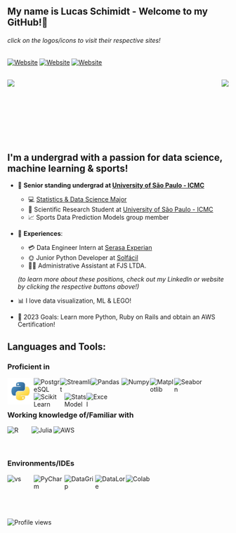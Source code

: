## My name is Lucas Schimidt - Welcome to my GitHub!👋

###### *click on the logos/icons to visit their respective sites!*

<!---[![Website](https://img.shields.io/badge/My_Website_Portfolio-9cf?style=for-the-badge)](https://lucasschimidtc.github.io/)--->

<!---[![Website](https://img.shields.io/badge/Website-9cf?style=for-the-badge)](https://lucasschimidtc.github.io/)--->

<!---[![Website](https://img.shields.io/badge/Portfolio-FFFFFF?style=for-the-badge&logo=About.me&logoColor=black)](https://lucasschimidtc.github.io/)--->

<!---[![Website](https://img.shields.io/badge/Blog-FF5722?style=for-the-badge&logo=blogger&logoColor=white)](https://lucasschimidtc.github.io/)--->

<!---[![Website](https://img.shields.io/badge/YouTube-FF0000?style=for-the-badge&logo=youtube&logoColor=white)](https://youtube.com/lucasschimidtc)--->

<!---[![Website](https://img.shields.io/badge/Instagram-E4405F?style=for-the-badge&logo=instagram&logoColor=white)](https://instagram.com/schimidtc.codes)--->

[![Website](https://img.shields.io/badge/medium-000000.svg?&style=for-the-badge&logo=medium&logoColor=white)](https://medium.com/@l.schimidtc)
[![Website](https://img.shields.io/badge/linkedin-%230077B5.svg?&style=for-the-badge&logo=linkedin&logoColor=white)](https://www.linkedin.com/in/lucasschimidtc/)
[![Website](https://img.shields.io/badge/Kaggle-20BEFF?style=for-the-badge&logo=kaggle&logoColor=white)](https://www.kaggle.com/lucasschimidt)

<br>

<img align="left" src="https://github-readme-stats.vercel.app/api/?username=lschimidtc&count_private=true&theme=tokyonight&showicons=true" />

<img align="right" src="https://github-readme-stats.vercel.app/api/top-langs/?username=lschimidtc&langs_count=5&theme=tokyonight" />

<br>
<br>
<br>
<br>
<br>
<br>
<br>
<br>

## I'm a undergrad with a passion for data science, machine learning & sports!

- 📍 **Senior standing undergrad at [University of São Paulo - ICMC](https://www.icmc.usp.br/)** 
  - 💻 [Statistics & Data Science Major](https://www.icmc.usp.br/graduacao/estatistica-bacharelado)
  - 🔬 Scientific Research Student at [University of São Paulo - ICMC](https://www.icmc.usp.br/)
  - 📈 Sports Data Prediction Models group member

- 🧪 **Experiences**:
  - 💳 Data Engineer Intern at [Serasa Experian](https://www.linkedin.com/company/serasaexperian/mycompany/verification/)
  - 🌞 Junior Python Developer at [Solfácil](https://www.linkedin.com/company/solfacil/?originalSubdomain=br)
  - 👨‍💼 Administrative Assistant at FJS LTDA.

  *(to learn more about these positions, check out my LinkedIn or website by clicking the respective buttons above!)*

- 📊 I love data visualization, ML & LEGO!
- 🥅 2023 Goals: Learn more Python, Ruby on Rails and obtain an AWS Certification!

## Languages and Tools:

### **Proficient in**

<!---<a href="https://rubyonrails.org/">
<img align="left" alt="Ruby on Rails" width="60px" src="https://icon-library.com/images/ruby-on-rails-icon/ruby-on-rails-icon-29.jpg" />
<a/>--->

<a href="https://www.python.org/">
<img align="left" alt="Python" width="60px" src="https://raw.githubusercontent.com/github/explore/80688e429a7d4ef2fca1e82350fe8e3517d3494d/topics/python/python.png" />
<a/>

<!---<a href="https://spark.apache.org/">
<img align="left" alt="Spark Apache" width="60px" src="https://encrypted-tbn0.gstatic.com/images?q=tbn:ANd9GcQznfobO1vjkvAPOtGpaRuPamCnA9HClDZOjg&usqp=CAU" />
<a/>--->

<a href="https://www.postgresql.org/">
<img align="left" alt="PostgreSQL" width="60px" src="https://cdn.iconscout.com/icon/free/png-256/postgresql-11-1175122.png" />
<a/>
  
<a href="https://www.streamlit.io/">  
<img align="left" alt="Streamlit" width="70px" src="https://assets.website-files.com/5dc3b47ddc6c0c2a1af74ad0/5e181828ba9f9e92b6ebc6e7_RGB_Logomark_Color_Light_Bg.png" />
<a/>
  
<!---<a href="https://www.mongodb.com/">
<img align="left" alt="MongoDB" width="60px" src="https://raw.githubusercontent.com/devicons/devicon/master/icons/mongodb/mongodb-original-wordmark.svg" />
<a/>--->
  
<a href="https://pandas.pydata.org/">
<img align="left" alt="Pandas" width="70px" src="https://numfocus.org/wp-content/uploads/2016/07/pandas-logo-300.png" />
<a/>
  
<a href="https://numpy.org/">  
<img align="left" alt="Numpy" width="65px" src="https://user-images.githubusercontent.com/50221806/86498201-a8bd8680-bd39-11ea-9d08-66b610a8dc01.png" />
<a/>
  
<a href="https://matplotlib.org/">  
<img align="left" alt="Matplotlib" width="55px" src="https://upload.wikimedia.org/wikipedia/commons/thumb/0/01/Created_with_Matplotlib-logo.svg/1024px-Created_with_Matplotlib-logo.svg.png" />
<a/>
  
<a href="https://seaborn.pydata.org/">  
<img align="left" alt="Seaborn" width="70px" src="https://external-content.duckduckgo.com/iu/?u=https%3A%2F%2Fuser-images.githubusercontent.com%2F315810%2F92254613-279c8000-ee9f-11ea-9b73-5622a7d95f3f.png&f=1&nofb=1" />
<a/>
  
<a href="https://scikit-learn.org/stable/">  
<img align="left" alt="Scikit Learn" width="70px" src="https://upload.wikimedia.org/wikipedia/commons/thumb/0/05/Scikit_learn_logo_small.svg/2560px-Scikit_learn_logo_small.svg.png" />
<a/>
  
<a href="https://www.statsmodels.org/stable/index.html">  
<img align="left" alt="Stats Model" width="50px" src="https://www.statsmodels.org/stable/_images/statsmodels-logo-v2-no-text.svg" />
<a/>
  
<!---<a href="https://plotly.com/">  
<img align="left" alt="Plotly" width="70px" src="https://www.gartner.com/imagesrv/peer-insights/vendors/logos/plotly-technologies.png" />
<a/>--->
  
<!---<a href="https://www.lpi.org/">  
<img align="left" alt="Linux" width="70px" src="https://raw.githubusercontent.com/devicons/devicon/master/icons/linux/linux-original.svg" />
<a/>--->

<!---<a href="https://www.mathworks.com/products/matlab.html">  
<img align="left" alt="MATLAB" width="60px" src="https://upload.wikimedia.org/wikipedia/commons/thumb/2/21/Matlab_Logo.png/800px-Matlab_Logo.png" />
<a/>--->
  
<!---<a href="https://www.latex-project.org/">  
<img align="left" alt="LaTeX" width="60px" src="https://cdn.worldvectorlogo.com/logos/latex.svg" />
<a/>--->
  
<a href="https://www.microsoft.com/pt-br/microsoft-365/excel">  
<img align="left" alt="Excel" width="50px" src="https://upload.wikimedia.org/wikipedia/commons/thumb/3/34/Microsoft_Office_Excel_%282019%E2%80%93present%29.svg/1101px-Microsoft_Office_Excel_%282019%E2%80%93present%29.svg.png" />
<a/> 
  
<br>
<br>
<br>

### **Working knowledge of/Familiar with**

<a href="https://www.r-project.org/">  
<img align="left" alt="R" width="55px" src="https://www.r-project.org/Rlogo.png" />
<a/>
  
<a href="https://julialang.org/">  
<img align="left" alt="Julia" width="50px" src="https://avatars.githubusercontent.com/u/743164?s=200&v=4" />
<a/>
  
<!---<a href="https://elixir-lang.org/">  
<img align="left" alt="Elixir" width="50px" src="https://secure.meetupstatic.com/photos/event/c/a/2/d/600_452871757.jpeg" />
<a/>--->
  
<!---<a href="https://www.javascript.com/">
<img align="left" alt="js" width="55px" src="https://cdn.icon-icons.com/icons2/2108/PNG/512/javascript_icon_130900.png" />
<a/>--->
  
<!---<a href="https://www.typescriptlang.org/">
<img align="left" alt="ts" width="55px" src="https://upload.wikimedia.org/wikipedia/commons/thumb/4/4c/Typescript_logo_2020.svg/2048px-Typescript_logo_2020.svg.png" />
<a/>--->
  
<!---<a href="https://www.mysql.com/">
<img align="left" alt="ts" width="55px" src="https://marcas-logos.net/wp-content/uploads/2020/11/MySQL-logo.png" />
<a/>--->
  
<!---<a href="https://www.arangodb.com/">
<img align="left" alt="ts" width="55px" src="https://www.arangodb.com/wp-content/uploads/2020/02/ArangoDB-logo-sq.png" />
<a/>--->
  
<!---<a href="https://bitbucket.org/">
<img align="left" alt="ts" width="55px" src="https://wac-cdn.atlassian.com/dam/jcr:a7a6a501-1329-4543-b204-093584908134/Bitbucket@2x-icon-blue.png" />
<a/>--->

<!---<a href="https://www.snowflake.com/">
<img align="left" alt="ts" width="55px" src="https://assets.website-files.com/5d1126db676120bb4fe43762/5fa0775c8dc32dc5cce9150b_snowflake-icon.png" />
<a/>--->

<!---<a href="https://www.databricks.com/">
<img align="left" alt="DataBricks" width="55px" src="https://avatars.githubusercontent.com/u/4998052?s=280&v=4" />
<a/>--->
  
<!---<<a href="https://dvc.org/">
<img align="left" alt="ts" width="55px" src="https://dvc.org/img/dvc_icon-color--square_vector.svg" />
<a/>--->
  
<!---<a href="https://mlflow.org/">
<img align="left" alt="MLFlow" width="55px" src="https://www.databricks.com/wp-content/uploads/2021/06/MLflow-logo-pos-TM-1.png" />
<a/>--->
  
<!---<a href="https://reactjs.org/">  
<img align="left" alt="ReactJS" width="50px" src="https://upload.wikimedia.org/wikipedia/commons/thumb/a/a7/React-icon.svg/512px-React-icon.svg.png" />
<a/>--->

<!---<a href="https://vuejs.org/">  
<img align="left" alt="VueJS" width="50px" src="https://upload.wikimedia.org/wikipedia/commons/thumb/9/95/Vue.js_Logo_2.svg/1200px-Vue.js_Logo_2.svg.png" />
<a/>--->

<!---<a href="https://www.djangoproject.com/">  
<img align="left" alt="Django" width="50px" src="https://avatars.githubusercontent.com/u/27804?s=200&v=4" />
<a/>--->
  
<!---<a href="https://flask.palletsprojects.com/en/2.1.x/">  
<img align="left" alt="Flask" width="50px" src="https://cdn.iconscout.com/icon/free/png-256/flask-51-285137.png" />
<a>--->
  
<!---<a href="https://www.tensor.org/">  
<img align="left" alt="Tensorflow" width="50px" src="https://avatars.githubusercontent.com/u/15658638?s=200&v=4" /><a/>--->

<!---<a href="https://pytorch.org/">  
<img align="left" alt="Pytorch" width="50px" src="https://upload.wikimedia.org/wikipedia/commons/thumb/1/10/PyTorch_logo_icon.svg/1200px-PyTorch_logo_icon.svg.png" /><a/>--->
  
<a href="https://aws.amazon.com/">  
<img align="left" alt="AWS" width="50px" src="https://avatars.githubusercontent.com/u/2232217?s=200&v=4" />
<a/>
   
<!---<a href="https://cloud.google.com/?hl=pt-br">  
<img align="left" alt="Google Cloud" width="50px" src="https://lirp.cdn-website.com/aa0ef369/dms3rep/multi/opt/google-cloud-icon-400w.png" />
<a/>--->
 
<!---<a href="https://azure.microsoft.com/pt-br/">  
<img align="left" alt="Microsoft Azure" width="50px" src="https://cdn-icons-png.flaticon.com/512/873/873107.png" />
<a/>--->

<!---<a href="https://airflow.apache.org/">
<img align="left" alt="Apache Airflow" width="50px" src="https://airflow.apache.org/docs/apache-airflow/stable/_images/pin_large.png" />
<a/>--->

<!---<a href="https://impala.apache.org/">  
<img align="left" alt="Impala" width="50px" src="https://www.bigindustries.be/hubfs/platform_assets_logo-cloudera-impala.png" />
<a/>--->
  
<!---<a href="https://www.docker.com/">  
<img align="left" alt="Docker" width="50px" src="https://cdn-icons-png.flaticon.com/512/919/919853.png" />
<a/>--->
  
<!---<a href="https://www.terraform.io/">  
<img align="left" alt="Terraform" width="50px" src="https://www.pinclipart.com/picdir/big/519-5197888_terraform-terraform-icon-png-clipart.png" />
<a/>--->
  
<!---<a href="https://kubernetes.io/">  
<img align="left" alt="Kubernetes" width="50px" src="https://butecotecnologico.com.br/kubernetes-explicado/k8s-logo.png" />
<a/>--->
  
<br>
<br>
<br>

### **Environments/IDEs**

<a href="https://code.visualstudio.com/">  
<img align="left" alt="vs" width="60px" src="https://upload.wikimedia.org/wikipedia/commons/thumb/9/9a/Visual_Studio_Code_1.35_icon.svg/512px-Visual_Studio_Code_1.35_icon.svg.png?20210804221519" />
<a/>

<!---<a href="https://www.jetbrains.com/fleet/">  
<img align="left" alt="Fleet" width="70px" src="https://michaelzhou.gallerycdn.vsassets.io/extensions/michaelzhou/fleet-theme/1.1.4/1660815680693/Microsoft.VisualStudio.Services.Icons.Default" />
<a/>--->

<a href="https://www.jetbrains.com/pt-br/pycharm/download/#section=linux">  
<img align="left" alt="PyCharm" width="70px" src="https://upload.wikimedia.org/wikipedia/commons/thumb/1/1d/PyCharm_Icon.svg/512px-PyCharm_Icon.svg.png?20200803065702" />
<a/>
  
<!---<a href="https://dbeaver.io/download/">  
<img align="left" alt="DBeaver" width="70px" src="https://upload.wikimedia.org/wikipedia/commons/thumb/b/b5/DBeaver_logo.svg/1024px-DBeaver_logo.svg.png" />
<a/>--->
  
<!---<a href="https://jupyter.org/">  
<img align="left" alt="Jupyter" width="50px" src="https://upload.wikimedia.org/wikipedia/commons/thumb/3/38/Jupyter_logo.svg/1200px-Jupyter_logo.svg.png" />
<a/>--->

<a href="https://www.jetbrains.com/pt-br/datagrip/">  
<img align="left" alt="DataGrip" width="70px" src="https://cdn.worldvectorlogo.com/logos/datagrip-icon.svg" />
<a/>
  
<a href="https://datalore.jetbrains.com/">  
<img align="left" alt="DataLore" width="70px" src="https://gdm-catalog-fmapi-prod.imgix.net/ProductLogo/80799f4b-03de-470c-9888-25f548b51a0b.png?auto=format&size=150" />
<a/>

<a href="https://colab.research.google.com/notebooks/intro.ipynb">  
<img align="left" alt="Colab" width="70px" src="https://colab.research.google.com/img/colab_favicon_256px.png" />
<a/>
  
<br>
<br>
<br>
<br>
<br>
  
<p align="left"> <img src="https://komarev.com/ghpvc/?username=lschimidtc&color=blue" alt="Profile views" /> </p>

<!--[![Website](https://img.shields.io/badge/Twitch-9146FF?style=for-the-badge&logo=twitch&logoColor=white)](https://www.twitch.tv/lucasschimidtc/)-->
<!--[![Website](https://img.shields.io/badge/dev.to-0A0A0A?style=for-the-badge&logo=dev.to&logoColor=white)](https://dev.to/lucasschimidtc)-->
<!--[![Website](https://img.shields.io/badge/Medium-12100E?style=for-the-badge&logo=medium&logoColor=white)](https://www.medium.com/lucasschimidt)-->
<!--[![Website](https://img.shields.io/badge/-LeetCode-FFA116?style=for-the-badge&logo=LeetCode&logoColor=black)](https://www.leetcode.com/lschimidtc)-->
